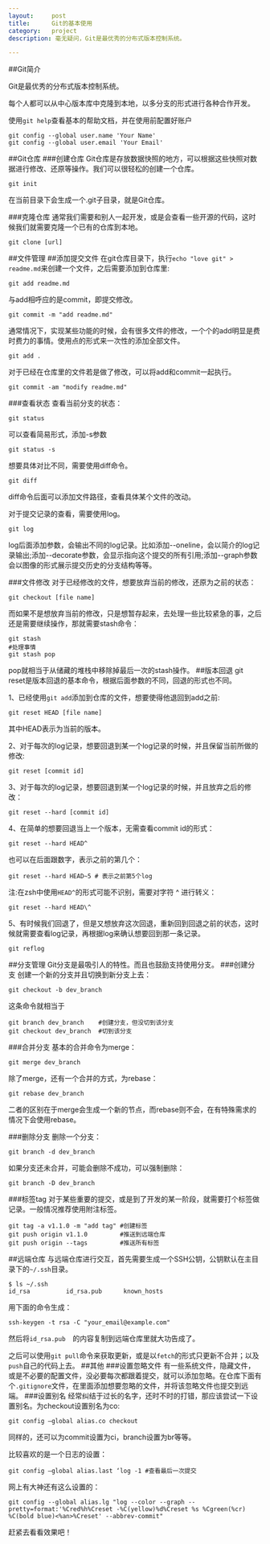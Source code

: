 ```yaml
---
layout:     post
title:      Git的基本使用
category:   project
description: 毫无疑问，Git是最优秀的分布式版本控制系统。

---
```

##Git简介

Git是最优秀的分布式版本控制系统。

每个人都可以从中心版本库中克隆到本地，以多分支的形式进行各种合作开发。

使用`git help`查看基本的帮助文档，并在使用前配置好账户

```
git config --global user.name 'Your Name'git config --global user.email 'Your Email'```
##Git仓库
###创建仓库
Git仓库是存放数据快照的地方，可以根据这些快照对数据进行修改、还原等操作。我们可以很轻松的创建一个仓库。

```
git init
```
在当前目录下会生成一个.git子目录，就是Git仓库。

###克隆仓库
通常我们需要和别人一起开发，或是会查看一些开源的代码，这时候我们就需要克隆一个已有的仓库到本地。

```
git clone [url]
```
##文件管理
##添加提交文件
在git仓库目录下，执行`echo "love git" > readme.md`来创建一个文件，之后需要添加到仓库里:

```
git add readme.md
```
与add相呼应的是commit，即提交修改。

```
git commit -m "add readme.md"
```
通常情况下，实现某些功能的时候，会有很多文件的修改，一个个的add明显是费时费力的事情。使用点的形式来一次性的添加全部文件。

```
git add .
```
对于已经在仓库里的文件若是做了修改，可以将add和commit一起执行。

```
git commit -am "modify readme.md"
```
###查看状态
查看当前分支的状态：

```
git status
```
可以查看简易形式，添加-s参数

```
git status -s
```
想要具体对比不同，需要使用diff命令。

```
git diff
```
diff命令后面可以添加文件路径，查看具体某个文件的改动。

对于提交记录的查看，需要使用log。

```
git log
```
log后面添加参数，会输出不同的log记录。比如添加--oneline，会以简介的log记录输出;添加--decorate参数，会显示指向这个提交的所有引用;添加--graph参数会以图像的形式展示提交历史的分支结构等等。

###文件修改
对于已经修改的文件，想要放弃当前的修改，还原为之前的状态：

```
git checkout [file name]
```
而如果不是想放弃当前的修改，只是想暂存起来，去处理一些比较紧急的事，之后还是需要继续操作，那就需要stash命令：

```
git stash
#处理事情
git stash pop
```
pop就相当于从储藏的堆栈中移除掉最后一次的stash操作。
##版本回退
git reset是版本回退的基本命令，根据后面参数的不同，回退的形式也不同。

1、已经使用`git add`添加到仓库的文件，想要使得他退回到add之前:

```
git reset HEAD [file name]
```
其中HEAD表示为当前的版本。

2、对于每次的log记录，想要回退到某一个log记录的时候，并且保留当前所做的修改:

```
git reset [commit id]
```
3、对于每次的log记录，想要回退到某一个log记录的时候，并且放弃之后的修改：

```
git reset --hard [commit id]
```

4、在简单的想要回退当上一个版本，无需查看commit id的形式：

```
git reset --hard HEAD^
```
也可以在后面跟数字，表示之前的第几个：

```
git reset --hard HEAD~5 # 表示之前第5个log
```

注:在zsh中使用`HEAD^`的形式可能不识别，需要对字符 ^ 进行转义：

```
git reset --hard HEAD\^
```
5、有时候我们回退了，但是又想放弃这次回退，重新回到回退之前的状态，这时候就需要查看log记录，再根据log来确认想要回到那一条记录。

```
git reflog
```
##分支管理
Git分支是最吸引人的特性。而且也鼓励支持使用分支。
###创建分支
创建一个新的分支并且切换到新分支上去：

```
git checkout -b dev_branch
```
这条命令就相当于

```
git branch dev_branch	 #创建分支，但没切到该分支
git checkout dev_branch  #切到该分支
```
###合并分支
基本的合并命令为merge：

```
git merge dev_branch
```

除了merge，还有一个合并的方式，为rebase：

```
git rebase dev_branch
```
二者的区别在于merge会生成一个新的节点，而rebase则不会，在有特殊需求的情况下会使用rebase。

###删除分支
删除一个分支：

```
git branch -d dev_branch
```
如果分支还未合并，可能会删除不成功，可以强制删除：

```
git branch -D dev_branch
```

###标签tag
对于某些重要的提交，或是到了开发的某一阶段，就需要打个标签做记录。一般情况推荐使用附注标签。

```
git tag -a v1.1.0 -m "add tag" #创建标签
git push origin v1.1.0         #推送到远端仓库
git push origin --tags		   #推送所有标签
```
##远端仓库
与远端仓库进行交互，首先需要生成一个SSH公钥，公钥默认在主目录下的`~/.ssh`目录。

```
$ ls ~/.ssh
id_rsa          id_rsa.pub      known_hosts
```
用下面的命令生成：

```
ssh-keygen -t rsa -C "your_email@example.com"
```
然后将`id_rsa.pub	`的内容复制到远端仓库里就大功告成了。

之后可以使用`git pull`命令来获取更新，或是以`fetch`的形式只更新不合并；以及`push`自己的代码上去。
##其他
###设置忽略文件
有一些系统文件，隐藏文件，或是不必要的配置文件，没必要每次都跟着提交，就可以添加忽略。在仓库下面有个`.gitignore`文件，在里面添加想要忽略的文件，并将该忽略文件也提交到远端。
###设置别名
经常纠结于过长的名字，还时不时的打错，那应该尝试一下设置别名。为checkout设置别名为co:

```
git config –global alias.co checkout
```

同样的，还可以为commit设置为ci，branch设置为br等等。

比较喜欢的是一个日志的设置：

```
git config –global alias.last ‘log -1 #查看最后一次提交
```

网上有大神还有这么设置的：

```
git config --global alias.lg "log --color --graph --pretty=format:'%Cred%h%Creset -%C(yellow)%d%Creset %s %Cgreen(%cr) %C(bold blue)<%an>%Creset' --abbrev-commit"
```

赶紧去看看效果吧！
